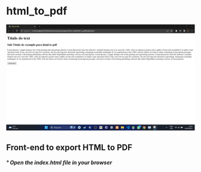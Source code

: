 # html_to_pdf

<div> <img src="https://raw.githubusercontent.com/gheysiell/images/main/html_to_pdf.png" /> </div>
<div> <h2> Front-end to export HTML to PDF </h2> </div>
<div> <h5> ° Open the index.html file in your browser </h5> </div>
